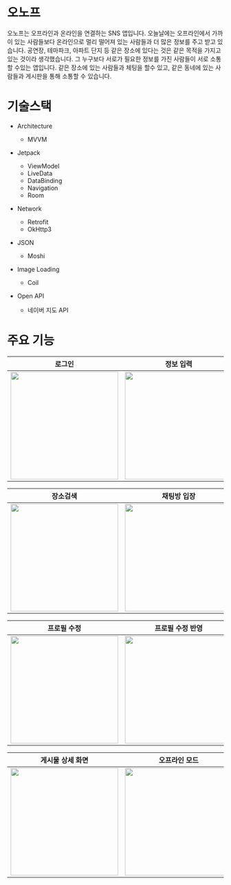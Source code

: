 # 오노프

오노프는 오프라인과 온라인을 연결하는 SNS 앱입니다. 오늘날에는 오프라인에서 가까이 있는 사람들보다 온라인으로 멀리 떨어져 있는 사람들과 더 많은 정보를 주고 받고 있습니다. 공연장, 테마파크, 아파트 단지 등 같은 장소에 있다는 것은 같은 목적을 가지고 있는 것이라 생각했습니다. 그 누구보다 서로가 필요한 정보를 가진 사람들이 서로 소통할 수있는 앱입니다. 같은 장소에 있는 사람들과 체팅을 할수 있고, 같은 동네에 있는 사람들과 게시판을 통해 소통할 수 있습니다. 

# 기술스택
- Architecture
   * MVVM

- Jetpack
   * ViewModel
   * LiveData
   * DataBinding
   * Navigation
   * Room

- Network
   * Retrofit
   * OkHttp3
- JSON
   * Moshi
- Image Loading
   * Coil
- Open API
   * 네이버 지도 API


# 주요 기능

<div align="center">

| 로그인 | 정보 입력 | 로그아웃 |
| :---------------: | :---------------: | :---------------: |
| <img src="https://github.com/ANSHyeon/ONOFF/assets/127817240/ffa417a2-5631-4f30-bc42-19088f948438" align="center" width="250px"/> | <img src="https://github.com/ANSHyeon/ONOFF/assets/127817240/a71d26b9-bce7-4f15-917e-952e62ce7307" align="center" width="250px"/> | <img src="https://github.com/ANSHyeon/ONOFF/assets/127817240/c42d663e-9667-4518-9812-78ebd5b32672" align="center" width="250px"/> |

</div

<div align="center">

| 장소검색 | 채팅방 입장 | 실시간 채팅 |
| :---------------: | :---------------: | :---------------: |
| <img src="https://github.com/ANSHyeon/ONOFF/assets/127817240/ccaae820-66a6-4e0f-92e6-6f423b0cf65e" align="center" width="250px"/> | <img src="https://github.com/ANSHyeon/ONOFF/assets/127817240/18b3c133-1d08-4353-bf0a-62afbe8bc46a" align="center" width="250px"/> | <img src="https://github.com/ANSHyeon/ONOFF/assets/127817240/fee2e3bd-4172-4810-96b3-1f39a9b1ad61" align="center" width="250px"/> |

</div>

<div align="center">

| 프로필 수정 | 프로필 수정 반영 | 게시물 작성 |
| :---------------: | :---------------: | :---------------: |
| <img src="https://github.com/ANSHyeon/ONOFF/assets/127817240/70b7a408-95ed-42c0-bb15-8c2cf8528eff" align="center" width="250px"/> | <img src="https://github.com/ANSHyeon/ONOFF/assets/127817240/731e4484-e84b-4fa0-a60b-05c3743df992" align="center" width="250px"/> | <img src="https://github.com/ANSHyeon/ONOFF/assets/127817240/b6b18b3e-20bc-4cbe-99cf-e3e7c2e129d3" align="center" width="250px"/> |

</div>

<div align="center">

| 게시물 상세 화면 | 오프라인 모드 | 다크 모드 |
| :---------------: | :---------------: | :---------------: |
| <img src="" align="center" width="250px"/> | <img src="https://github.com/ANSHyeon/ONOFF/assets/127817240/c6ca3f23-35bf-4c88-bc72-49908f23f69f" align="center" width="250px"/> | <img src="https://github.com/ANSHyeon/ONOFF/assets/127817240/f8306648-01e1-474c-8f26-842027d35a57" align="center" width="250px"/> |

</div>
